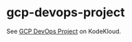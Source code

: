 # gcp-devops-project

See [GCP DevOps Project](https://learn.kodekloud.com/user/courses/gcp-devops-project) on KodeKloud.